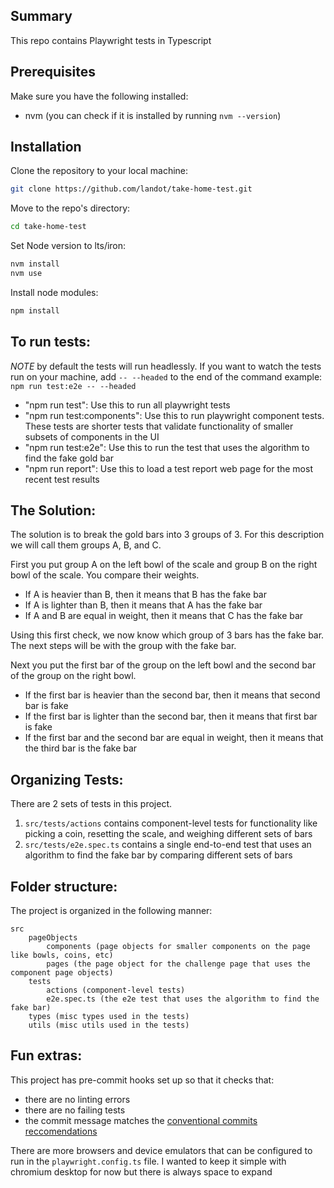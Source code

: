 ## Summary

This repo contains Playwright tests in Typescript 

## Prerequisites

Make sure you have the following installed:
- nvm (you can check if it is installed by running `nvm --version`)

## Installation

Clone the repository to your local machine:
```bash
git clone https://github.com/landot/take-home-test.git
```
Move to the repo's directory:
```bash
cd take-home-test
```

Set Node version to lts/iron:
```bash
nvm install 
nvm use
```

Install node modules:
```bash
npm install
```


## To run tests:

*NOTE* by default the tests will run headlessly. If you want to watch the tests run on your machine, add `-- --headed` to the end of the command
example: `npm run test:e2e -- --headed`

- "npm run test": Use this to run all playwright tests
- "npm run test:components": Use this to run playwright component tests. These tests are shorter tests that validate functionality of smaller subsets of components in the UI
- "npm run test:e2e": Use this to run the test that uses the algorithm to find the fake gold bar
- "npm run report": Use this to load a test report web page for the most recent test results

## The Solution:
The solution is to break the gold bars into 3 groups of 3. For this description we will call them groups A, B, and C.

First you put group A on the left bowl of the scale and group B on the right bowl of the scale. You compare their weights. 
- If A is heavier than B, then it means that B has the fake bar
- If A is lighter than B, then it means that A has the fake bar
- If A and B are equal in weight, then it means that C has the fake bar

Using this first check, we now know which group of 3 bars has the fake bar.
The next steps will be with the group with the fake bar.

Next you put the first bar of the group on the left bowl and the second bar of the group on the right bowl.
- If the first bar is heavier than the second bar, then it means that second bar is fake
- If the first bar is lighter than the second bar, then it means that first bar is fake
- If the first bar and the second bar are equal in weight, then it means that the third bar is the fake bar


## Organizing Tests:
There are 2 sets of tests in this project.

1. `src/tests/actions` contains component-level tests for functionality like picking a coin, resetting the scale, and weighing different sets of bars
2. `src/tests/e2e.spec.ts` contains a single end-to-end test that uses an algorithm to find the fake bar by comparing different sets of bars

## Folder structure:
The project is organized in the following manner:
```
src
    pageObjects
        components (page objects for smaller components on the page like bowls, coins, etc)
        pages (the page object for the challenge page that uses the component page objects)
    tests
        actions (component-level tests)
        e2e.spec.ts (the e2e test that uses the algorithm to find the fake bar)
    types (misc types used in the tests)
    utils (misc utils used in the tests)
```

## Fun extras:
This project has pre-commit hooks set up so that it checks that:
- there are no linting errors
- there are no failing tests
- the commit message matches the [conventional commits reccomendations](https://www.conventionalcommits.org/en/v1.0.0/) 

There are more browsers and device emulators that can be configured to run in the `playwright.config.ts` file. I wanted to keep it simple with chromium desktop for now but there is always space to expand